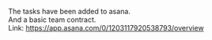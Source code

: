 The tasks have been added to asana.    
    And a basic team contract.    
Link: https://app.asana.com/0/1203117920538793/overview   

